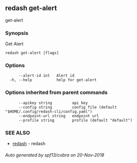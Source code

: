 ## redash get-alert

get-alert

### Synopsis

Get Alert

```
redash get-alert [flags]
```

### Options

```
      --alert-id int   Alert id
  -h, --help           help for get-alert
```

### Options inherited from parent commands

```
      --apikey string         api key
      --config string         config file (default "$HOME/.config/redash-cli/config.yaml")
      --endpoint-url string   endpoint url
      --profile string        profile (default "default")
```

### SEE ALSO

* [redash](redash.md)	 - redash

###### Auto generated by spf13/cobra on 20-Nov-2018
